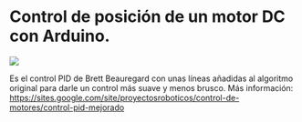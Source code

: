 # Control de posición de un motor DC con Arduino.
![](https://sites.google.com/site/proyectosroboticos/control-de-motores/control-pid-con-libreria/Arduino_PID_Control.png)
  
Es el control PID de Brett Beauregard con unas líneas añadidas al algoritmo original para darle un control más suave y menos brusco.
Más información: https://sites.google.com/site/proyectosroboticos/control-de-motores/control-pid-mejorado
